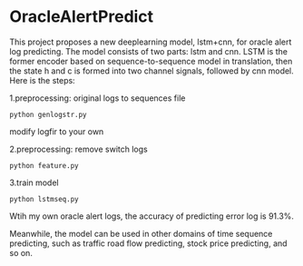 # OracleAlertPredict
This project proposes a new deeplearning model, lstm+cnn, for oracle alert log predicting. The model consists of two parts: lstm and cnn. LSTM is the former encoder based on sequence-to-sequence model in translation, then the state h and c is formed into two channel signals, followed by cnn model. Here is the steps:


1.preprocessing: original logs to sequences file

    python genlogstr.py

  modify logfir to your own


2.preprocessing: remove switch logs

    python feature.py


3.train model

    python lstmseq.py


Wtih my own oracle alert logs, the accuracy of predicting error log is 91.3%.


Meanwhile, the model can be used in other domains of time sequence predicting, such as traffic road flow predicting, stock price predicting, and so on.
